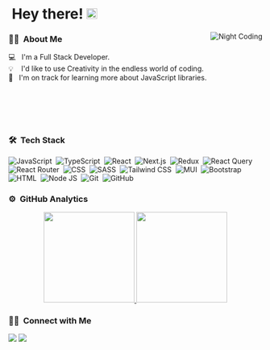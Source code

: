 # &nbsp;Hey there! <img src="https://raw.githubusercontent.com/MartinHeinz/MartinHeinz/master/wave.gif" height="21">

<img alt="Night Coding" src="/hello-github-large.gif" align="right"/>

### 👩‍💻 &nbsp;About Me

💻 &nbsp; I'm a Full Stack Developer.\
💡 &nbsp;&nbsp; I'd like to use Creativity in the endless world of coding.\
🌱 &nbsp; I'm on track for learning more about JavaScript libraries.

<br/>
<br/>
<br/>
<br/>



### 🛠 &nbsp;Tech Stack


![JavaScript](https://img.shields.io/badge/-JavaScript-05122A?style=for-the-badge&logo=javascript)&nbsp;
![TypeScript](https://img.shields.io/badge/-TypeScript-05122A?style=for-the-badge&logo=typescript)&nbsp;
![React](https://img.shields.io/badge/-React-05122A?style=for-the-badge&logo=react)&nbsp;
![Next.js](https://img.shields.io/badge/-Next.js-05122A?style=for-the-badge&logo=next.js)&nbsp;
![Redux](https://img.shields.io/badge/-Redux-05122A?style=for-the-badge&logo=redux&logoColor=764ABC)&nbsp;
![React Query](https://img.shields.io/badge/-ReactQuery-05122A?style=for-the-badge&logo=reactQuery&logoColor=FF4154)&nbsp;
![React Router](https://img.shields.io/badge/-ReactRouter-05122A?style=for-the-badge&logo=reactRouter&logoColor=FF4154)&nbsp;
![CSS](https://img.shields.io/badge/-CSS-05122A?style=for-the-badge&logo=CSS3&logoColor=1572B6)&nbsp;
![SASS](https://img.shields.io/badge/-SASS-05122A?style=for-the-badge&logo=sass&logoColor=CC6699)&nbsp;
![Tailwind CSS](https://img.shields.io/badge/-TailwindCSS-05122A?style=for-the-badge&logo=tailwindCSS&logoColor=06B6D4)&nbsp;
![MUI](https://img.shields.io/badge/-MUI-05122A?style=for-the-badge&logo=mui&logoColor=007FFF)&nbsp;
![Bootstrap](https://img.shields.io/badge/-Bootstrap-05122A?style=for-the-badge&logo=bootstrap&logoColor=563D7C)&nbsp;
![HTML](https://img.shields.io/badge/-HTML-05122A?style=for-the-badge&logo=HTML5)&nbsp;
![Node JS](https://img.shields.io/badge/-NodeJs-05122A?style=for-the-badge&logo=github)&nbsp;
![Git](https://img.shields.io/badge/-Git-05122A?style=for-the-badge&logo=git)&nbsp;
![GitHub](https://img.shields.io/badge/-GitHub-05122A?style=for-the-badge&logo=github)&nbsp;



### ⚙️ &nbsp;GitHub Analytics

<p align="center">
<a href="https://github.com/wahidaliyar">
  <img height="180em" src="https://github-readme-stats-eight-theta.vercel.app/api?username=wahidaliyar&show_icons=true&theme=algolia&include_all_commits=true&count_private=true"/>
  <img height="180em" src="https://github-readme-stats-eight-theta.vercel.app/api/top-langs/?username=wahidaliyar&layout=compact&langs_count=8&theme=algolia"/>
</a>
</p>

### 🤝🏻 &nbsp;Connect with Me

<p align="left">
<a href="https://linkedin.com/in/wahidaliyar"><img src="https://img.shields.io/badge/-LinkedIn-0077B5?style=flat&logo=Linkedin&logoColor=white"/></a>
<a href="mailto:awaliyar20@gmail.com"><img src="https://img.shields.io/badge/-Gmail-D14836?style=flat&logo=Gmail&logoColor=white"/></a>
</p>
